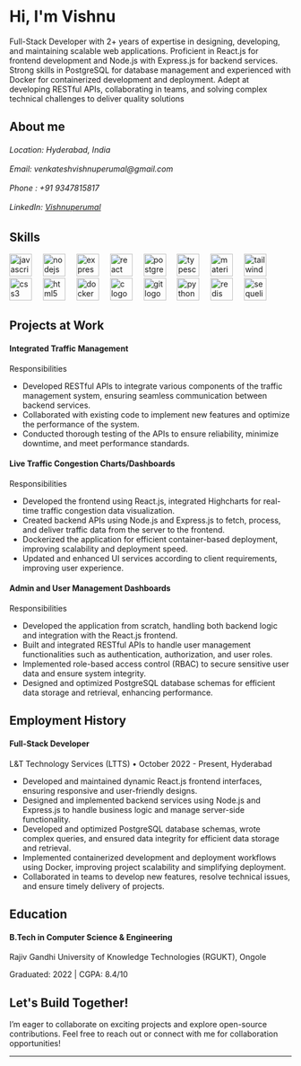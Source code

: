 <h1 align="left">Hi, I'm Vishnu</h1>

<p align="left">Full-Stack Developer with 2+ years of expertise in designing, developing, and maintaining scalable web applications. Proficient in
React.js for frontend development and Node.js with Express.js for backend services. Strong skills in PostgreSQL for database management and
experienced with Docker for containerized development and deployment. Adept at developing RESTful APIs, collaborating in teams, and solving
complex technical challenges to deliver quality solutions</p>

<h2 align="left">About me</h2>

<h6 align="left">Location: Hyderabad, India<br><br>Email: venkateshvishnuperumal@gmail.com<br><br>Phone : +91 9347815817<br><br>LinkedIn: <a href="https://www.linkedin.com/in/vishnuperumal-0568807v/">Vishnuperumal</a></h6>

<h2 align="left">Skills</h2>

<div align="left">
  <img src="https://cdn.jsdelivr.net/gh/devicons/devicon/icons/javascript/javascript-original.svg" height="40" alt="javascript logo"  />
  <img width="12" />
  <img src="https://cdn.jsdelivr.net/gh/devicons/devicon/icons/nodejs/nodejs-original.svg" height="40" alt="nodejs logo"  />
  <img width="12" />
  <img src="https://cdn.jsdelivr.net/gh/devicons/devicon/icons/express/express-original.svg" height="40" alt="express logo"  />
  <img width="12" />
  <img src="https://cdn.jsdelivr.net/gh/devicons/devicon/icons/react/react-original.svg" height="40" alt="react logo"  />
  <img width="12" />
  <img src="https://cdn.jsdelivr.net/gh/devicons/devicon/icons/postgresql/postgresql-original.svg" height="40" alt="postgresql logo"  />
  <img width="12" />
  <img src="https://cdn.jsdelivr.net/gh/devicons/devicon/icons/typescript/typescript-original.svg" height="40" alt="typescript logo"  />
  <img width="12" />
  <img src="https://cdn.jsdelivr.net/gh/devicons/devicon/icons/materialui/materialui-original.svg" height="40" alt="materialui logo"  />
  <img width="12" />
  <img src="https://cdn.jsdelivr.net/gh/devicons/devicon/icons/tailwindcss/tailwindcss-original-wordmark.svg" height="40" alt="tailwindcss logo"  />
  <img width="12" />
  <img src="https://cdn.jsdelivr.net/gh/devicons/devicon/icons/css3/css3-original.svg" height="40" alt="css3 logo"  />
  <img width="12" />
  <img src="https://cdn.jsdelivr.net/gh/devicons/devicon/icons/html5/html5-original.svg" height="40" alt="html5 logo"  />
  <img width="12" />
  <img src="https://cdn.jsdelivr.net/gh/devicons/devicon/icons/docker/docker-original.svg" height="40" alt="docker logo"  />
  <img width="12" />
  <img src="https://cdn.jsdelivr.net/gh/devicons/devicon/icons/c/c-original.svg" height="40" alt="c logo"  />
  <img width="12" />
  <img src="https://cdn.jsdelivr.net/gh/devicons/devicon/icons/git/git-original.svg" height="40" alt="git logo"  />
  <img width="12" />
  <img src="https://cdn.jsdelivr.net/gh/devicons/devicon/icons/python/python-original.svg" height="40" alt="python logo"  />
  <img width="12" />
  <img src="https://cdn.jsdelivr.net/gh/devicons/devicon/icons/redis/redis-original.svg" height="40" alt="redis logo"  />
  <img width="12" />
  <img src="https://cdn.jsdelivr.net/gh/devicons/devicon/icons/sequelize/sequelize-original.svg" height="40" alt="sequelize logo"  />
</div>

<h2 align="left">Projects at Work</h2>

<h4 align="left">Integrated Traffic Management</h4>
<p align="left">Responsibilities</p>
<ul align="left">
  <li>Developed RESTful APIs to integrate various components of the traffic management system, ensuring seamless communication between backend services.</li>
  <li>Collaborated with existing code to implement new features and optimize the performance of the system.</li>
  <li>Conducted thorough testing of the APIs to ensure reliability, minimize downtime, and meet performance standards.</li>
</ul>

<h4 align="left">Live Traffic Congestion Charts/Dashboards</h4>
<p align="left">Responsibilities</p>
<ul align="left">
  <li>Developed the frontend using React.js, integrated Highcharts for real-time traffic congestion data visualization.</li>
  <li>Created backend APIs using Node.js and Express.js to fetch, process, and deliver traffic data from the server to the frontend.</li>
  <li>Dockerized the application for efficient container-based deployment, improving scalability and deployment speed.</li>
  <li>Updated and enhanced UI services according to client requirements, improving user experience.</li>
</ul>

<h4 align="left">Admin and User Management Dashboards</h4>
<p align="left">Responsibilities</p>
<ul align="left">
  <li>Developed the application from scratch, handling both backend logic and integration with the React.js frontend.</li>
  <li>Built and integrated RESTful APIs to handle user management functionalities such as authentication, authorization, and user roles.</li>
  <li>Implemented role-based access control (RBAC) to secure sensitive user data and ensure system integrity.</li>
  <li>Designed and optimized PostgreSQL database schemas for efficient data storage and retrieval, enhancing performance.</li>
</ul>

<h2 align="left">Employment History</h2>

<h4 align="left">Full-Stack Developer</h4>
<p align="left">L&T Technology Services (LTTS) • October 2022 - Present, Hyderabad</p>
<ul align="left">
  <li>Developed and maintained dynamic React.js frontend interfaces, ensuring responsive and user-friendly designs.</li>
  <li>Designed and implemented backend services using Node.js and Express.js to handle business logic and manage server-side functionality.</li>
  <li>Developed and optimized PostgreSQL database schemas, wrote complex queries, and ensured data integrity for efficient data storage and retrieval.</li>
  <li>Implemented containerized development and deployment workflows using Docker, improving project scalability and simplifying deployment.</li>
  <li>Collaborated in teams to develop new features, resolve technical issues, and ensure timely delivery of projects.</li>
</ul>

<h2 align="left">Education</h2>

<h4 align="left">B.Tech in Computer Science & Engineering</h4>
<p align="left">Rajiv Gandhi University of Knowledge Technologies (RGUKT), Ongole</p>
<p align="left">Graduated: 2022 | CGPA: 8.4/10</p>

<h2 align="left">Let's Build Together!</h2>

<p align="left">I’m eager to collaborate on exciting projects and explore open-source contributions. Feel free to reach out or connect with me for collaboration opportunities!</p>

---

